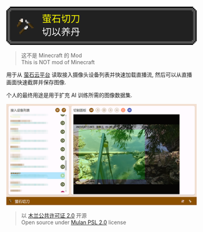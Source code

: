 ![](/slicer-blade/public/icon.svg)

> 这不是 Minecraft 的 Mod  
> This is NOT mod of Minecraft

用于从 [萤石云平台](https://open.ys7.com/cn/s/index) 读取接入摄像头设备列表并快速加载直播流,
然后可以从直播画面快速截屏并保存图像.

个人的最终用途是用于扩充 AI 训练所需的图像数据集.

![](glowstone-slicer.png)

> 以 [木兰公共许可证 2.0](https://license.coscl.org.cn/MulanPubL-2.0) 开源  
> Open source under [Mulan PSL 2.0](https://license.coscl.org.cn/MulanPubL-2.0) license

